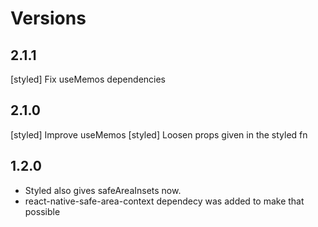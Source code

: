 # Versions

## 2.1.1

[styled] Fix useMemos dependencies

## 2.1.0

[styled] Improve useMemos
[styled] Loosen props given in the styled fn

## 1.2.0

- Styled also gives safeAreaInsets now.
- react-native-safe-area-context dependecy was added to make that possible
